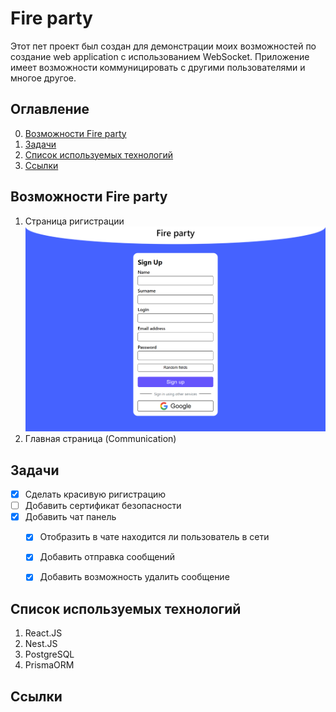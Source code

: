 # Fire party
Этот пет проект был создан для демонстрации моих возможностей по создание web application с использованием WebSocket.
Приложение имеет возможности коммуницировать с другими пользователями и многое другое.


## Оглавление

0. [Возможности Fire party](#Возможности)
1. [Задачи](#Задачи)
2. [Список используемых технологий](#СписокТехнологий)
3. [Ссылки](#Ссылки)


## Возможности Fire party

1. Страница ригистрации
![Alt-текст](./docs/register_page.png "Форма ригистрации")
1. Главная страница (Communication)

## Задачи
- [x] Сделать красивую ригистрацию
- [ ] Добавить сертификат безопасности
- [x] Добавить чат панель
  - [x] Отобразить в чате находится ли пользователь в сети
  - [x] Добавить отправка сообщений
  - [x] Добавить возможность удалить сообщение


## Список используемых технологий
1. React.JS
2. Nest.JS
3. PostgreSQL
4. PrismaORM

## Ссылки
